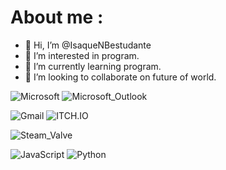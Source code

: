  # About me :

- 👋 Hi, I’m @IsaqueNBestudante
- 👀 I’m interested in program.
- 🌱 I’m currently learning program.
- 💞️ I’m looking to collaborate on future of world.

![Microsoft](https://img.shields.io/badge/Microsoft-666666?style=for-the-badge&logo=microsoft&logoColor=white)
![Microsoft_Outlook](https://img.shields.io/badge/Microsoft_Outlook-0078D4?style=for-the-badge&logo=microsoft-outlook&logoColor=white)

![Gmail](https://img.shields.io/badge/Gmail-D14836?style=for-the-badge&logo=gmail&logoColor=white)
![ITCH.IO](https://img.shields.io/badge/Itch.io-FA5C5C?style=for-the-badge&logo=itchdotio&logoColor=white)

![Steam_Valve](https://img.shields.io/badge/Steam-000000?style=for-the-badge&logo=steam&logoColor=white)

![JavaScript](https://img.shields.io/badge/JavaScript-323330?style=for-the-badge&logo=javascript&logoColor=F7DF1E)
![Python](https://img.shields.io/badge/Python-FFD43B?style=for-the-badge&logo=python&logoColor=blue)
